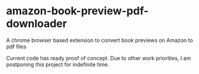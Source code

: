 # amazon-book-preview-pdf-downloader
A chrome browser based extension to convert book previews on Amazon to pdf files

Current code has ready proof of concept. Due to other work priorities, I am postponing this project for indefinite time.
